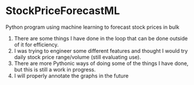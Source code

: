 # StockPriceForecastML
Python program using machine learning to forecast stock prices in bulk

1) There are some things I have done in the loop that can be done outside of it for efficiency.
2) I was trying to engineer some different features and thought I would try daily stock price range/volume (still evaluating use).
3) There are more Pythonic ways of doing some of the things I have done, but this is still a work in progress.
4) I will properly annotate the graphs in the future
